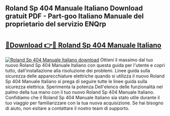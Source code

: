 ## Roland Sp 404 Manuale Italiano Download gratuit PDF - Part-goo Italiano Manuale del proprietario del servizio ENQrp

# <h2><a href="http://df9rax.blite.top/?on=Roland+Sp+404+Manuale+Italiano">🔗Download 👉🔴 Roland Sp 404 Manuale Italiano</a></h2>

[![Roland Sp 404 Manuale Italiano download](https://i.imgur.com/lujVjoI.png)](http://df9rax.blite.top/?on=Roland+Sp+404+Manuale+Italiano)
Ottieni il massimo dal tuo nuovo Roland Sp 404 Manuale Italiano con questa guida per l'utente e copri tutto, dall'installazione alla risoluzione dei problemi. Linee guida sulla sicurezza delle apparecchiature elettriche quando si utilizza il nuovo Roland Sp 404 Manuale Italiano si prega di seguire tutte le linee guida sulla sicurezza elettrica. Sperimenta la potenza Dell'elenco delle funzionalità nel palmo della tua mano con il tuo nuovo Roland Sp 404 Manuale Italiano. Confidiamo che il Roland Sp 404 Manuale Italiano sia stato utile durante il tuo viaggio per familiarizzare con la tua nuova acquisizione. Se hai bisogno di aiuto, non esitare a contattare il nostro team di supporto.
